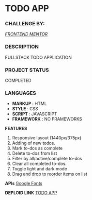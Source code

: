 # TODO APP

### CHALLENGE BY:
 _[FRONTEND MENTOR](https://www.frontendmentor.io?ref=challenge "Visit FrontEnd Mentor")_



### DESCRIPTION
 FULLSTACK TODO APPLICATION

 ### PROJECT STATUS
 COMPLETED

### LANGUAGES
- **MARKUP**    : HTML
- **STYLE**     : CSS
- **SCRIPT**     : JAVASCRIPT
- **FRAMEWORK** : NO FRAMEWORKS

**FEATURES**
1. Responsive layout (1440px/375px)
2. Adding of new todos.
3. Mark to-dos as complete
4. Delete to-dos from list
5. Filter by all/active/complete to-dos
6. Clear all completed to-dos.
7. Toggle light and dark mode
8. Drag and drop to reorder items on list



**APIs**
[Google Fonts](https://fonts.google.com) 

**DEPLOID LINK**
[TODO APP](https://todo-app-gamma-mauve.vercel.app/)
